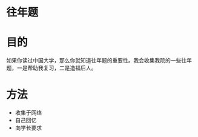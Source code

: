 往年题
===

# 目的
  如果你读过中国大学，那么你就知道往年题的重要性。我会收集我院的一些往年题，一是帮助我复习，二是造福后人。

# 方法
+ 收集于网络
+ 自己回忆  
+ 向学长要求  
   

